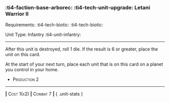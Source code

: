 ### :ti4-faction-base-arborec: :ti4-tech-unit-upgrade: **Letani Warrior II**

Requirements: :ti4-tech-biotic: :ti4-tech-biotic:

Unit Type: Infantry :ti4-unit-infantry:

---

After this unit is destroyed, roll 1 die.
If the result is 6 or greater, place the unit on this card.

At the start of your next turn, place each unit that is on this card on a planet you control in your home.

* <span style="font-variant:small-caps;">Production 2</span> 

---

__|__ <span style="font-variant:small-caps;">Cost 1(x2)</span> __|__ <span style="font-variant:small-caps;">Combat 7</span> __|__
{ .unit-stats }
